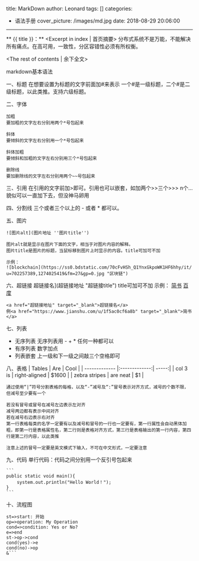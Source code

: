 title: MarkDown
author: Leonard
tags: []
categories:
  - 语法手册
cover_picture: /images/md.jpg
date: 2018-08-29 20:06:00
---
** {{ title }}：** <Excerpt in index | 首页摘要>
分布式系统不是万能，不能解决所有痛点。在高可用，一致性，分区容错性必须有所权衡。
<!-- more -->
<The rest of contents | 余下全文>

markdown基本语法

一、标题
    在想要设置为标题的文字前面加#来表示
    一个#是一级标题，二个#是二级标题，以此类推。支持六级标题。

二、字体

    加粗
    要加粗的文字左右分别用两个*号包起来
    
    斜体
    要倾斜的文字左右分别用一个*号包起来
    
    斜体加粗
    要倾斜和加粗的文字左右分别用三个*号包起来
    
    删除线
    要加删除线的文字左右分别用两个~~号包起来

三、引用
    在引用的文字前加>即可。引用也可以嵌套，如加两个>>三个>>>
    n个...
    貌似可以一直加下去，但没神马卵用

四、分割线
    三个或者三个以上的 - 或者 * 都可以。

五、图片
    
    ![图片alt](图片地址 ''图片title'')
    
    图片alt就是显示在图片下面的文字，相当于对图片内容的解释。
    图片title是图片的标题，当鼠标移到图片上时显示的内容。title可加可不加

    示例：
    ![blockchain](https://ss0.bdstatic.com/70cFvHSh_Q1YnxGkpoWK1HF6hhy/it/
    u=702257389,1274025419&fm=27&gp=0.jpg "区块链")
六、超链接
    超链接名](超链接地址 "超链接title")
    title可加可不加
    示例：
    [简书](http://jianshu.com)
    [百度](http://baidu.com)

    <a href="超链接地址" target="_blank">超链接名</a>
    例<a href="https://www.jianshu.com/u/1f5ac0cf6a8b" target="_blank">简书</a>
七、列表
* 无序列表
    无序列表用 - + * 任何一种都可以
* 有序列表
    数字加点
* 列表嵌套
    上一级和下一级之间敲三个空格即可

八、表格
| Tables | Are | Cool |
| ------------- |:-------------:| -----:|
| col 3 is | right-aligned | $1600 |
| zebra stripes | are neat | $1 |

    通过使用“|”符号分割表格的每格，以及“-”减号及“:”冒号表示对齐方式，减号的个数不限，但减号至少要有一个

    若没有冒号或冒号在减号左边表示左对齐
    减号两边都有表示中间对齐
    若在减号右边表示右对齐
    第一行表格每类的名字一定要有以及减号和冒号的一行也一定要有，第一行属性会自动黑体加粗，即第一行是表格属性名，第二行则是表格对齐方式，第三行是表格输出的第一行内容，第四行是第二行内容，以此类推

    注意上述的冒号一定要是英文模式下输入，不可在中文形式，一定要注意
    
九、代码
    单行代码：代码之间分别用一个反引号包起来
    
    ```
    public static void main(){
        system.out.println("Hello World！");
    }
    ```
    
十、流程图
```flow
st=>start: 开始
op=>operation: My Operation
cond=>condition: Yes or No?
e=>end
st->op->cond
cond(yes)->e
cond(no)->op
&```
